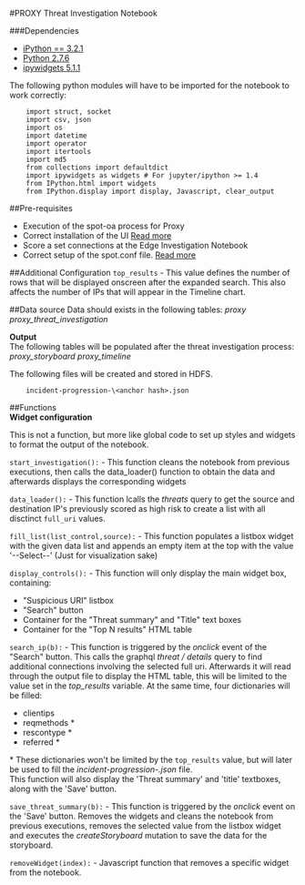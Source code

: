 #PROXY Threat Investigation Notebook

###Dependencies
- [iPython == 3.2.1](https://ipython.org/ipython-doc/3/index.html)
- [Python 2.7.6](https://www.python.org/download/releases/2.7.6/)
- [ipywidgets 5.1.1](https://ipywidgets.readthedocs.io/en/latest/user_install.html#with-pip)

The following python modules will have to be imported for the notebook to work correctly:  

        import struct, socket
        import csv, json 
        import os 
        import datetime
        import operator
        import itertools
        import md5
        from collections import defaultdict 
        import ipywidgets as widgets # For jupyter/ipython >= 1.4
        from IPython.html import widgets
        from IPython.display import display, Javascript, clear_output


##Pre-requisites  
- Execution of the spot-oa process for Proxy
- Correct installation of the UI [Read more](/ui/INSTALL.md)
- Score a set connections at the Edge Investigation Notebook 
- Correct setup of the spot.conf file. [Read more](/wiki/Edit%20Solution%20Configuration) 


##Additional Configuration
`top_results` - This value defines the number of rows that will be displayed onscreen after the expanded search. 
This also affects the number of IPs that will appear in the Timeline chart.

##Data source
Data should exists in the following tables:
        *proxy*
        *proxy_threat_investigation*


**Output**  
The following tables will be populated after the threat investigation process:
        *proxy_storyboard*
        *proxy_timeline*

The following files will be created and stored in HDFS.

        incident-progression-\<anchor hash>.json

##Functions  
**Widget configuration**

This is not a function, but more like global code to set up styles and widgets to format the output of the notebook. 

`start_investigation():` - This function cleans the notebook from previous executions, then calls the data_loader() function to obtain the data and afterwards displays the corresponding widgets

`data_loader():` - This function lcalls the *threats* query to get the source and destination IP's previously scored as high risk to create a list with all disctinct `full_uri` values.

`fill_list(list_control,source):` - This function populates a listbox widget with the given data list and appends an empty item at the top with the value '--Select--' (Just for visualization  sake)

`display_controls():` - This function will only display the main widget box, containing:
- "Suspicious URI" listbox
- "Search" button
- Container for the "Threat summary" and "Title" text boxes
- Container for the "Top N results" HTML table

`search_ip(b):` - This function is triggered by the _onclick_ event of the "Search" button.
This calls the graphql *threat / details* query to find additional connections involving the selected full uri. 
Afterwards it will read through the output file to display the HTML table, this will be limited to the value set in the _top_results_ variable. At the same time, four dictionaries will be filled:
- clientips
- reqmethods * 
- rescontype *
- referred *

\* These dictionaries won't be limited by the `top_results` value, but will later be used to fill the _incident-progression-\.json_ file.  
This function will also display the 'Threat summary' and 'title' textboxes, along with the 'Save' button.

`save_threat_summary(b):` - This function is triggered by the _onclick_ event on the 'Save' button.
Removes the widgets and cleans the notebook from previous executions, removes the selected value from the listbox widget and executes the *createStoryboard* mutation to save the data for the storyboard.
 
`removeWidget(index):` - Javascript function that removes a specific widget from the notebook. 